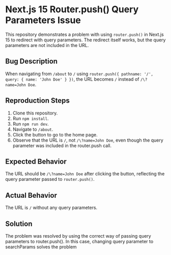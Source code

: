 # Next.js 15 Router.push() Query Parameters Issue

This repository demonstrates a problem with using `router.push()` in Next.js 15 to redirect with query parameters.  The redirect itself works, but the query parameters are not included in the URL.

## Bug Description

When navigating from `/about` to `/` using `router.push({ pathname: '/', query: { name: 'John Doe' } })`, the URL becomes `/` instead of `/\?name=John Doe`. 

## Reproduction Steps

1. Clone this repository.
2. Run `npm install`.
3. Run `npm run dev`.
4. Navigate to `/about`.
5. Click the button to go to the home page.
6. Observe that the URL is `/`, not `/\?name=John Doe`, even though the query parameter was included in the router.push call.

## Expected Behavior

The URL should be `/\?name=John Doe` after clicking the button, reflecting the query parameter passed to `router.push()`. 

## Actual Behavior

The URL is `/` without any query parameters.

## Solution

The problem was resolved by using the correct way of passing query parameters to router.push(). In this case, changing query parameter to searchParams solves the problem
